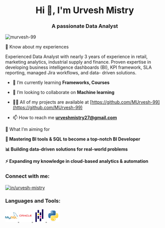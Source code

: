 <h1 align="center">Hi 👋, I'm Urvesh Mistry</h1>
<h3 align="center">A passionate Data Analyst</h3>

<p align="left"> <img src="https://komarev.com/ghpvc/?username=murvesh-99&label=Profile%20views&color=0e75b6&style=flat" alt="murvesh-99" /> </p>

📄 Know about my experiences 

Experienced Data Analyst with nearly 3 years of experience in retail, marketing analytics, industrial supply and finance. Proven expertise in developing business intelligence dashboards (BI), KPI framework, SLA reporting, managed Jira workflows, and data- driven solutions.

- 🌱 I’m currently learning **Frameworks, Courses**

- 👯 I’m looking to collaborate on **Machine learning**

- 👨‍💻 All of my projects are available at [https://github.com/MUrvesh-99](https://github.com/MUrvesh-99)

- 📫 How to reach me **urveshmistry27@gmail.com**



🎯 What I’m aiming for

**🚀 Mastering BI tools & SQL to become a top-notch BI Developer**

**📊 Building data-driven solutions for real-world problems**

**⚡ Expanding my knowledge in cloud-based analytics & automation**

<h3 align="left">Connect with me:</h3>
<p align="left">
<a href="https://linkedin.com/in/in/urvesh-mistry" target="blank"><img align="center" src="https://raw.githubusercontent.com/rahuldkjain/github-profile-readme-generator/master/src/images/icons/Social/linked-in-alt.svg" alt="in/urvesh-mistry" height="30" width="40" /></a>
</p>

<h3 align="left">Languages and Tools:</h3>
<p align="left"> <a href="https://www.mysql.com/" target="_blank" rel="noreferrer"> <img src="https://raw.githubusercontent.com/devicons/devicon/master/icons/mysql/mysql-original-wordmark.svg" alt="mysql" width="40" height="40"/> </a> <a href="https://www.oracle.com/" target="_blank" rel="noreferrer"> <img src="https://raw.githubusercontent.com/devicons/devicon/master/icons/oracle/oracle-original.svg" alt="oracle" width="40" height="40"/> </a> <a href="https://pandas.pydata.org/" target="_blank" rel="noreferrer"> <img src="https://raw.githubusercontent.com/devicons/devicon/2ae2a900d2f041da66e950e4d48052658d850630/icons/pandas/pandas-original.svg" alt="pandas" width="40" height="40"/> </a> <a href="https://www.python.org" target="_blank" rel="noreferrer"> <img src="https://raw.githubusercontent.com/devicons/devicon/master/icons/python/python-original.svg" alt="python" width="40" height="40"/> </a> </p>
